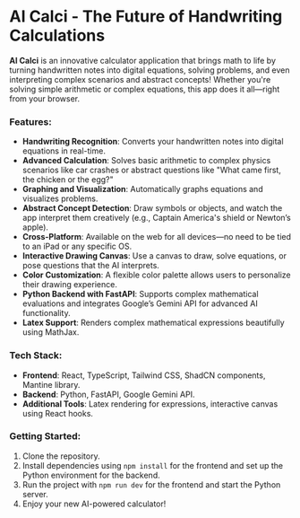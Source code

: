 # AI Calci - The Future of Handwriting Calculations

**AI Calci** is an innovative calculator application that brings math to life by turning handwritten notes into digital equations, solving problems, and even interpreting complex scenarios and abstract concepts! Whether you're solving simple arithmetic or complex equations, this app does it all—right from your browser.

### Features:
- **Handwriting Recognition**: Converts your handwritten notes into digital equations in real-time.
- **Advanced Calculation**: Solves basic arithmetic to complex physics scenarios like car crashes or abstract questions like "What came first, the chicken or the egg?"
- **Graphing and Visualization**: Automatically graphs equations and visualizes problems.
- **Abstract Concept Detection**: Draw symbols or objects, and watch the app interpret them creatively (e.g., Captain America's shield or Newton’s apple).
- **Cross-Platform**: Available on the web for all devices—no need to be tied to an iPad or any specific OS.
- **Interactive Drawing Canvas**: Use a canvas to draw, solve equations, or pose questions that the AI interprets.
- **Color Customization**: A flexible color palette allows users to personalize their drawing experience.
- **Python Backend with FastAPI**: Supports complex mathematical evaluations and integrates Google’s Gemini API for advanced AI functionality.
- **Latex Support**: Renders complex mathematical expressions beautifully using MathJax.

### Tech Stack:
- **Frontend**: React, TypeScript, Tailwind CSS, ShadCN components, Mantine library.
- **Backend**: Python, FastAPI, Google Gemini API.
- **Additional Tools**: Latex rendering for expressions, interactive canvas using React hooks.

### Getting Started:
1. Clone the repository.
2. Install dependencies using `npm install` for the frontend and set up the Python environment for the backend.
3. Run the project with `npm run dev` for the frontend and start the Python server.
4. Enjoy your new AI-powered calculator!

